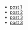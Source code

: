 -  [post 1](http://localhost:5000/post-1)
-  [post 2](http://localhost:5000/post-2)
-  [post 3](http://localhost:5000/post-3)
-  [post 3](http://localhost:5000/post-3)